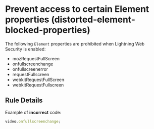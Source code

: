 # Prevent access to certain Element properties (distorted-element-blocked-properties)

The following `Element` properties are prohibited when Lightning Web Security is enabled:
-   mozRequestFullScreen
-   onfullscreenchange
-   onfullscreenerror
-   requestFullscreen
-   webkitRequestFullScreen
-   webkitRequestFullscreen

## Rule Details

Example of **incorrect** code:

```js
video.onfullscreenchange;
```
